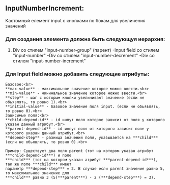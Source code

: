 ## InputNumberIncrement:
  Кастомный елемент input с кнопками по бокам для увеличения значений
  
  ### Для создания элемента должна быть следующуя иерархия:
  1. Div со стилем "input-number-group" (парент)
     -Input field со стилем "input-number"
     -Div со стилем "input-number-decrement"
     -Div со стилем "input-number-increment"
  
  ### Для Input field можно добавить следующие атрибуты:
    Базовое:<br>
    **max-value** - максимальное значение которое можно ввести.<br>
    **min-value** - минимальное значение которое можно ввести.<br>
    **step** - шаг с которым кнопки увеличивают значение (если не обьявлять, то ровно 1).<br>
    **initial-value** - базовое значение поля input. (если не обьявлять, то ровно 0).<br>
    Зависимые поля:<br>
    **child-depend-id** - id инпут поля которое зависит от поля у которого указан данный атрибут.<br>
    **parent-depend-id** - id инпут поля от которого зависит поле у которого указан данный атрибут.<br>
    **depend-step** - разница значений поля, указывается на ***child*** (если не обьявлять, то ровно 0).<br>

    Пример: Существует два поля parent (тот на котором указан атрибут ***child-depend-id***) и поле 
    ***child*** (тот на котором указан атрибут ***parent-depend-id***), так же поле ***child*** имеет
    параметр ***depend-step*** = 2. В случае если parent значение равно 5, то максимальное значение для
    ***child*** равно 3 (5(***parent***) - 2 (***depend-step***) = 3).